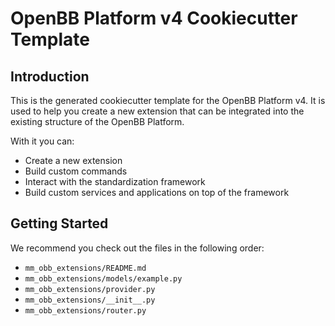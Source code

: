 # OpenBB Platform v4 Cookiecutter Template

## Introduction

This is the generated cookiecutter template for the OpenBB Platform v4.
It is used to help you create a new extension that can be integrated into the existing structure of the OpenBB Platform.

With it you can:

* Create a new extension
* Build custom commands
* Interact with the standardization framework
* Build custom services and applications on top of the framework

## Getting Started

We recommend you check out the files in the following order:

* `mm_obb_extensions/README.md`
* `mm_obb_extensions/models/example.py`
* `mm_obb_extensions/provider.py`
* `mm_obb_extensions/__init__.py`
* `mm_obb_extensions/router.py`
